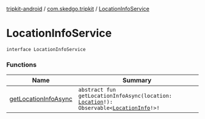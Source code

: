 [tripkit-android](../../index.md) / [com.skedgo.tripkit](../index.md) / [LocationInfoService](./index.md)

# LocationInfoService

`interface LocationInfoService`

### Functions

| Name | Summary |
|---|---|
| [getLocationInfoAsync](get-location-info-async.md) | `abstract fun getLocationInfoAsync(location: `[`Location`](../../com.skedgo.tripkit.common.model/-location/index.md)`!): Observable<`[`LocationInfo`](../-location-info/index.md)`!>!` |
